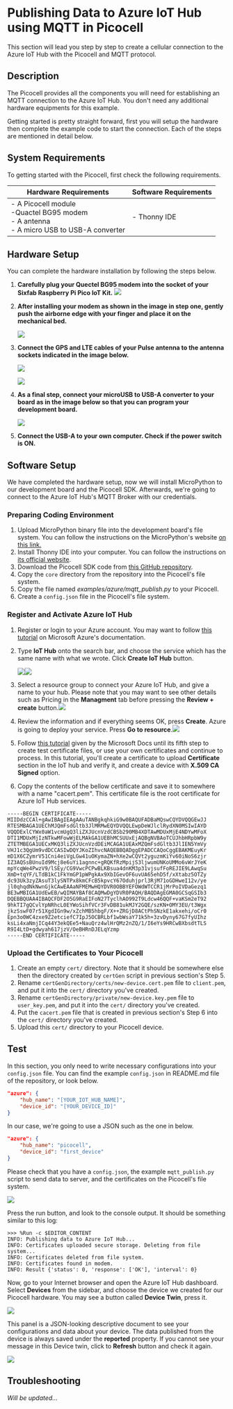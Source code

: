 # Publishing Data to Azure IoT Hub using MQTT in Picocell

This section will lead you step by step to create a cellular connection to the Azure IoT Hub with the Picocell and MQTT protocol.

## Description

The Picocell provides all the components you will need for establishing an MQTT connection to the Azure IoT Hub. You don't need any additional hardware equipments for this example.

Getting started is pretty straight forward, first you will setup the hardware then complete the example code to start the connection. Each of the steps are mentioned in detail below.

## System Requirements

To getting started with the Picocell, first check the following requirements.

| Hardware Requirements                                        | Software Requirements |
| ------------------------------------------------------------ | --------------------- |
| - A Picocell module<br />-Quactel BG95 modem<br />- A antenna<br />- A micro USB to USB-A converter | - Thonny IDE<br />    |

## Hardware Setup

You can complete the hardware installation by following the steps below.

1. **Carefully plug your Quectel BG95 modem into the socket of your Sixfab Raspberry Pi Pico IoT Kit.**
   ![](./assets/hw_step_1.png)

2. **After installing your modem as shown in the image in step one, gently push the airborne edge with your finger and place it on the mechanical bed.**

   ![](./assets/hw_step_2.png)

3. **Connect the GPS and LTE cables of your Pulse antenna to the antenna sockets indicated in the image below.**

   ![](./assets/hw_step_3.png)

   ![](./assets/hw_step_4.png)

4. **As a final step, connect your microUSB to USB-A converter to your board as in the image below so that you can program your development board.**

   ![](./assets/hw_step_5.png)

5. **Connect the USB-A to your own computer. Check if the power switch is ON.**

## Software Setup

We have completed the hardware setup, now we will install MicroPython to our development board and the Picocell SDK. Afterwards, we're going to connect to the Azure IoT Hub's MQTT Broker with our credentials.

### Preparing Coding Environment

1. Upload MicroPython binary file into the development board's file system. You can follow the instructions on the MicroPython's website [on this link.](https://micropython.org/download/rp2-pico/)
2. Install Thonny IDE into your computer. You can follow the instructions on [its official website](https://thonny.org/).
3. Download the Picocell SDK code from [this GitHub repository](https://github.com/sixfab/picocell_python-sdk/).
4. Copy the `core` directory from the repository into the Picocell's file system.
5. Copy the file named _examples/azure/mqtt_publish.py_ to your Picocell.
6. Create a `config.json` file in the Picocell's file system.

### Register and Activate Azure IoT Hub

1. Register or login to your Azure account. You may want to follow [this tutorial](https://docs.microsoft.com/en-us/learn/modules/create-an-azure-account/) on Microsoft Azure's documentation.

2. Type **IoT Hub** onto the search bar, and choose the service which has the same name with what we wrote. Click **Create IoT Hub** button.

   ![](./assets/sw_step_1.png)![](./assets/sw_step_2.png)

3. Select a resource group to connect your Azure IoT Hub, and give a name to your hub. Please note that you may want to see other details such as Pricing in the **Managment** tab before pressing the **Review + create** button.![](./assets/sw_step_3.png)

4. Review the information and if everything seems OK, press **Create**. Azure is going to deploy your service. Press **Go to resource**.![](./assets/sw_step_4.png)

5. Follow [this tutorial](https://docs.microsoft.com/en-us/azure/iot-hub/tutorial-x509-scripts) given by the Microsoft Docs until its fifth step to create test certificate files, or use your own certificates and continue to process. In this tutorial, you'll create a certificate to upload **Certificate** section in the IoT hub and verify it, and create a device with **X.509 CA Signed** option.

6. Copy the contents of the bellow certificate and save it to somewhere with a name "cacert.pem". This certificate file is the root certificate for Azure IoT Hub services.

```certificate
-----BEGIN CERTIFICATE-----
MIIDdzCCAl+gAwIBAgIEAgAAuTANBgkqhkiG9w0BAQUFADBaMQswCQYDVQQGEwJJ
RTESMBAGA1UEChMJQmFsdGltb3JlMRMwEQYDVQQLEwpDeWJlclRydXN0MSIwIAYD
VQQDExlCYWx0aW1vcmUgQ3liZXJUcnVzdCBSb290MB4XDTAwMDUxMjE4NDYwMFoX
DTI1MDUxMjIzNTkwMFowWjELMAkGA1UEBhMCSUUxEjAQBgNVBAoTCUJhbHRpbW9y
ZTETMBEGA1UECxMKQ3liZXJUcnVzdDEiMCAGA1UEAxMZQmFsdGltb3JlIEN5YmVy
VHJ1c3QgUm9vdDCCASIwDQYJKoZIhvcNAQEBBQADggEPADCCAQoCggEBAKMEuyKr
mD1X6CZymrV51Cni4eiVgLGw41uOKymaZN+hXe2wCQVt2yguzmKiYv60iNoS6zjr
IZ3AQSsBUnuId9Mcj8e6uYi1agnnc+gRQKfRzMpijS3ljwumUNKoUMMo6vWrJYeK
mpYcqWe4PwzV9/lSEy/CG9VwcPCPwBLKBsua4dnKM3p31vjsufFoREJIE9LAwqSu
XmD+tqYF/LTdB1kC1FkYmGP1pWPgkAx9XbIGevOF6uvUA65ehD5f/xXtabz5OTZy
dc93Uk3zyZAsuT3lySNTPx8kmCFcB5kpvcY67Oduhjprl3RjM71oGDHweI12v/ye
jl0qhqdNkNwnGjkCAwEAAaNFMEMwHQYDVR0OBBYEFOWdWTCCR1jMrPoIVDaGezq1
BE3wMBIGA1UdEwEB/wQIMAYBAf8CAQMwDgYDVR0PAQH/BAQDAgEGMA0GCSqGSIb3
DQEBBQUAA4IBAQCFDF2O5G9RaEIFoN27TyclhAO992T9Ldcw46QQF+vaKSm2eT92
9hkTI7gQCvlYpNRhcL0EYWoSihfVCr3FvDB81ukMJY2GQE/szKN+OMY3EU/t3Wgx
jkzSswF07r51XgdIGn9w/xZchMB5hbgF/X++ZRGjD8ACtPhSNzkE1akxehi/oCr0
Epn3o0WC4zxe9Z2etciefC7IpJ5OCBRLbf1wbWsaY71k5h+3zvDyny67G7fyUIhz
ksLi4xaNmjICq44Y3ekQEe5+NauQrz4wlHrQMz2nZQ/1/I6eYs9HRCwBXbsdtTLS
R9I4LtD+gdwyah617jzV/OeBHRnDJELqYzmp
-----END CERTIFICATE-----
```

### Upload the Certificates to Your Picocell

1. Create an empty `cert/` directory. Note that it should be somewhere else then the directory created by `certGen` script in previous section's Step 5.
2. Rename `certGenDirectory/certs/new-device.cert.pem` file to `client.pem`, and put it into the `cert/` directory you've created.
3. Rename `certGenDirectory/private/new-device.key.pem` file to `user_key.pem`, and put it into the `cert/` directory you've created.
4. Put the `cacert.pem` file that is created in previous section's Step 6 into the `cert/` directory you've created.
5. Upload this `cert/` directory to your Picocell device.

## Test

In this section, you only need to write necessary configurations into your `config.json` file. You can find the example `config.json` in README.md file of the repository, or look below.

```json
"azure": {
    "hub_name": "[YOUR_IOT_HUB_NAME]",
    "device_id": "[YOUR_DEVICE_ID]"
}
```

In our case, we're going to use a JSON such as the one in below.

```json
"azure": {
    "hub_name": "picocell",
    "device_id": "first_device"
}
```

Please check that you have a `config.json`, the example `mqtt_publish.py` script to send data to server, and the certificates on the Picocell's file system.

![](./assets/test_step_1.png)

Press the run button, and look to the console output. It should be something similar to this log:

```log
>>> %Run -c $EDITOR_CONTENT
INFO: Publishing data to Azure IoT Hub...
INFO: Certificates uploaded secure storage. Deleting from file system...
INFO: Certificates deleted from file system.
INFO: Certificates found in modem.
INFO: Result {'status': 0, 'response': ['OK'], 'interval': 0}
```

Now, go to your Internet browser and open the Azure IoT Hub dashboard. Select **Devices** from the sidebar, and choose the device we created for our Picocell hardware. You may see a button called **Device Twin**, press it.

![](./assets/test_step_2.png)

This panel is a JSON-looking descriptive document to see your configurations and data about your device. The data published from the device is always saved under the **reported** property. If you cannot see your message in this Device twin, click to **Refresh** button and check it again.

![](./assets/test_step_3.png)

## Troubleshooting

*Will be updated...*
